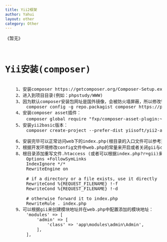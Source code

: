 ```yaml
---
title: Yii2框架
author: Yahui
layout: other
category: Other
---
```


《暂无》

<pre style="text-align: left;">
	<h1>Yii安装(composer)</h1>
	1、安装composer https://getcomposer.org/Composer-Setup.exe
	2、进入到项目目录(例如：phpstudy/WWW)
	3、因为默认composer安装包网址是国外镜像，会被防火墙屏蔽，所以修改镜像地址:
		composer config -g repo.packagist composer https://packagist.phpcomposer.com
	4、安装composer asset插件：
		composer global require "fxp/composer-asset-plugin:~1.4.0"(版本号可以查看最新)
	5、安装yii2basic版本：
		composer create-project --prefer-dist yiisoft/yii2-app-basic basic
		<span class="image featured"><img src="{{ 'assets/images/other/yii2diff.jpg' | relative_url }}" alt="" /></span>
	6、安装完毕可以正常访问web下的index.php(根目录的入口文件可以参考这个，但是路径要进行修改)
	7、根据开发环境修改config文件中web.php的常量来开启或者关闭gii与debug
	8、根目录添加重写文件.htaccess (或者可以根据index.php?r=gii)来访问gii
		Options +FollowSymLinks
		IndexIgnore */*
		RewriteEngine on

		# if a directory or a file exists, use it directly
		RewriteCond %{REQUEST_FILENAME} !-f
		RewriteCond %{REQUEST_FILENAME} !-d

		# otherwise forward it to index.php
		RewriteRule . index.php
	9、可以根据gii来创建模块地址并在web.php中配置添加的模块地址：
		'modules' => [
	        'admin' => [
	            'class' => 'app\modules\admin\Admin',
	        ],
        ],
    
</pre>